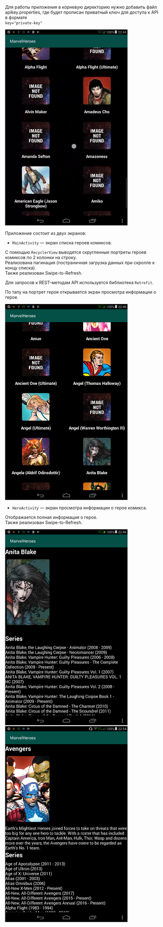 Для работы приложения в корневую директорию нужно добавить файл apikey.properties, где будет прописан приватный ключ для доступа к API в формате  
``key="private-key"``  
  
![img0](screenshots/screen-gif.gif)  
  
  
  
Приложение состоит из двух экранов:  
  
* ``MainActivity`` — экран списка героев комиксов.  
  
С помощью ``RecyclerView`` выводятся скругленные портреты героев комиксов по 2 колонки на строку.  
Реализована пагинация (постраничная загрузка данных при скролле к концу списка).  
Также реализован Swipe-to-Refresh.  
  
Для запросов к REST-методам API используется библиотека ``Retrofit``.  
  
По тапу на портрет героя открывается экран просмотра информации о герое.  
  
![img1](screenshots/screen1.png)  
  
  
  
* ``HeroActivity`` — экран просмотра информации о герое комикса.  
  
Отображается полная информация о герое.  
Также реализован Swipe-to-Refresh.  
  
![img2](screenshots/screen2.png)   ![img3](screenshots/screen3.png)  